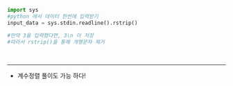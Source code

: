 ```python
import sys
#python 에서 데이터 한번에 입력받기
input_data = sys.stdin.readline().rstrip()

#만약 3을 입력했다면, 3\n 이 저장
#따라서 rstrip()을 통해 개행문자 제거
```
<br><hr>

+ 계수정렬 풀이도 가능 하다!